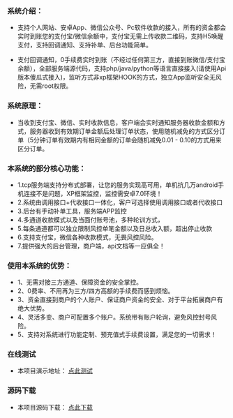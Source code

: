 ### 系统介绍：
- 支持个人网站、安卓App、微信公众号、Pc软件收款的接入，所有的资金都会实时到账您的支付宝/微信余额中，支付宝无需上传收款二维码，支持H5唤醒支付，支持回调通知、支持补单、后台功能简单。

- 支付回调通知，0手续费实时到账（不经过任何第三方，直接到账微信/支付宝余额），全部服务端源代码，支持php/java/python等语言直接接入(请使用Api版本傻瓜式接入)，监听方式非xp框架HOOK的方式，独立App监听安全无风险，无需root权限。

### 系统原理： 
- 当收到支付宝、微信、实时收款信息，客户端会实时通知服务器收款金额和方式，服务器收到有效期订单金额后处理订单状态，使用随机减免的方式区分订单（5分钟订单有效期内有相同金额的订单会随机减免0.01 - 0.10的方式用来区分订单。

### 本系统的部分核心功能：

- 1.tcp服务端支持分布式部署，让您的服务实现高可用，单机抗几万android手机连接不是问题，XP框架监控，监控需安卓7.0环境！
- 2.系统由调用接口+代收接口一体化，客户可选择使用调用接口或者代收接口
- 3.后台有手动补单工具，服务端APP监控
- 4.多通道收款模式以及当面付账号池，多种轮训方式，
- 5.每条通道都可以独立限制风控单笔金额以及日总收入额，超出停止收款
- 6.支持支付宝，微信各种收款模式，无畏风控风险。
- 7.提供强大的后台管理，商户端，api文档等一应俱全！



### 使用本系统的优势：

- 1、无需对接三方通道、保障资金的安全掌控。
- 2、0费率、不用再为三方/四方高额的手续费而感到烦恼。
- 3、资金直接到商户的个人账户、保证商户资金的安全、对于平台拓展商户有绝大优势。
- 4、灵活多变、商户可配置多个账户。系统带有账户轮询，避免风控封号风险。 
- 5、支持对系统进行功能定制、预充值式手续费设置，满足您的一切需求！  

### 在线测试
- 本项目演示地址： [点此测试](https://xmpay.jmkeji.net)

### 源码下载
- 本项目源码下载： [点此下载](https://xmpay.jmkeji.net)

